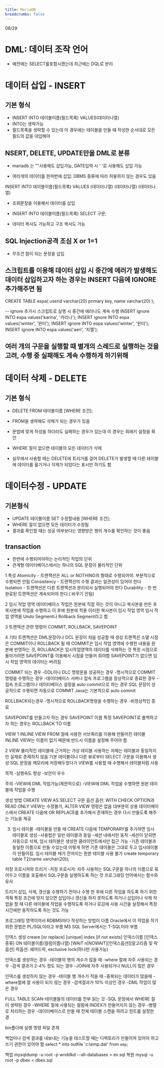 ```yaml
---
title: MariaDB
breadcrumbs: false
---
```

08/29
# DML: 데이터 조작 언어
* 예전에는 SELECT를포함시켰는데 최근에는 DQL로 분리

# 데이터 삽입 - INSERT
## 기본 형식
* INSERT INTO 테이블이름(필드목록) VALUES(데이터나열)
* INTO는 생략가능
* 필드목록을 생략할 수 있는데 이 경우에는 테이블을 만들 때 작성한 순서대로 모든 필드의 값을 대입해야

## NSERT, DELETE, UPDATE만을 DML로 분류

* mariadb 는 ""사용해도 삽입가능, DATE입력 시 ' '로 사용해도 삽입 가능

* 여러개의 데이터를 한꺼번에 삽입: DBMS 종류에 따라 허용하지 않는 경우도 있음

INSERT INTO 테이블이름(필드목록) VALUES
(데이터나열)
(데이터나열)
(데이터나열)

* 조회문장을 이용해서 데이터를 삽입
* INSERT INTO 테이블이름(필드목록) SELECT 구문;

* 데이터 복사도 가능하고 구조 복사도 가능

## SQL Injection공격 조심 X or 1=1
* 무조건 참이 되는 문장을 삽입

## 스크립트를 이용해 데이터 삽입 시 중간에 에러가 발생해도 데이터 삽입하고자 하는 경우는 INSERT 다음에 IGNORE 추가해주면 됨

CREATE TABLE espa(
userid varchar(20) primary key,
name varchar(20)
);

-- ignore 추가시 스크립트로 실행 시 중간에 에러나도 계속 수행
INSERT ignore INTO espa values('karina', '카리나');
INSERT ignore INTO espa values('winter', '윈터');
INSERT ignore INTO espa values('winter', '윈터');
INSERT ignore INTO espa values('aeri', '지젤');

## 여러 개의 구문을 실행할 때 별개의 스레드로 실행하는 것을 고려, 수행 중 실패해도 계속 수행하게 하기위해

# 데이터 삭제 - DELETE
## 기본 형식
* DELETE FROM 테이블이름 [WHERE 조건];

* FROM을 생략해도 삭제가 되는 경우가 있음
* 문법에 맞게 작성을 하더라도 실패하는 경우가 있는데 이 경우는 외래키 설정을 확인
* WHERE 절이 없으면 테이블의 모든 데이터가 삭제
* 실무에서 사용할 때는 DELETE에 트리거를 걸어 DELETE가 발생할 때 다른 테이블에 데이터를 옮기거나 삭제가 되었다는 표시만 하기도 함

# 데이터수정 - UPDATE
## 기본형식
* UPDATE 테이블이름 SET 수정할내용 [WHERE 조건];
* WHERE 절이 없으면 모든 데이터가 수정됨
* 결과를 확인할 때는 성공 여부보다는 영향받은 행의 개수를 확인하는 것이 좋음

## transaction
* 한번에 수행되어야하는 논리적인 작업의 단위
* 관계형 데이터베이스에서는 하나의 SQL 문장이 물리적인 단위

1 특성
Atomicity - 트랜잭션은 ALL or NOTHING의 형태로 수행되어야. 부분적으로 수행되면 안됨
Consistency - 트랜잭션의 수행 결과는 일관성이 있어야 한다
Isolation - 트랜잭션은 다른 트랜잭션과 분리되서 실행되어야 한다
Durability - 한 번 완료된 트랜잭션은 계속되어야 한다.( 바꾸기 안됨)

2 임시 작업 영역
데이터베이스 작업은 원본에 직접 하는 것이 아니고 복사본을 만든 후 복사본에 작업을 수행하고 이 후에 원본에 적용
이러한 복사본이 임시 작업 영역
임시 작업 영역을 Undo Segment나 Rollback Segment라고 함

3 트랜잭션 관련 명령어
COMMIT, ROLLBACK, SAVEPOINT

4 기타
트랜잭션은 DML문장이나 DCL 문장이 처음 성공할 때 생성
트랜잭션 소멸 시점은 COMMIT이나 ROLLBACK 될 때
COMMIT은 임시 작업 영역에 수행한 내용을 원본에 반영하는 것, ROLLBACK은 임시작업영역의 데이터를 삭제하는 것
특정 시점으로 돌아가려면 SAVEPOINT를 이용해서 시점을 만들어 줘야함
SAVEPOINT가 없으면 임시 작업 영역의 데이터는 버려짐

COMMIT 되는 경우
-DDL이나 DLC 명령문을 성공하는 경우
-명시적으로 COMMIT명령을 수행하는 경우
-데이터베이스 서버나 접속 프로그램을 정상적으로 종료한 경우
-접속 프로그램이나 데이터베이스 설정을 auto commit으로 하는 경우 SQL 문장이 성공적으로 수행되면 자동으로 COMMIT
Java는 기본적으로 auto commit

ROLLBACK되는경우
-명시적으로 ROLLBACK명령을 수행하는 경우
-비정상적인 종료

SAVEPOINT를 만들고자 하는 경우 SAVEPOINT 이름
특정 SAVEPOINT로 롤백하고자 하는 경우는 ROLLBACK TO 이름

VIEW
1 INLINE VIEW
FROM 절에 사용한 서브쿼리를 이용해 만들어진 테이블
INLINE VIEW는 이름이 없기 때문에 반드시 이름을 설정해 주어야 함.

2 VIEW
물리적인 테이블에 근거하는 가상 테이블
사용하는 자체는 테이블과 동일하지만 실제로 존재하지 않음
기본 테이블이나 다른 뷰로부터 SELECT 구문을 이용해서 생성
SQL 문장을 메모리에 저장해두었다가 VIEW를 사용할 때 수행해서 테이블처럼 사용

목적
-실행속도 향상
-보안이 우수

주의
-VIEW에 DML 작업가능(제한적으로)
-VIEW에 DML 작업을 수행하면 원본 테이블에 작업을 수행

생성 방법
CREATE VIEW AS SELECT 구문 옵션
옵션: WITH CHECK OPTION과 READ ONLY
VIEW는 수정불가, ALTER VIEW 명령은 없음
대부분의 상용 데이터베이스에서 CREATE 다음에 OR REPLACE를 추가해서 존재하는 경우 다시 만들도록 해주는 기능을 제공

3. 임시 테이블
-테이블을 만들 때 CREATE 다음에 TEMPORARY를 추가하면 임시 테이블로 생성
-사용법은 일반 테이블과 동일
-세션 내에서만 동작
-세션이 닫히면 자동으로 삭제, 임시 테이블은 생성한 클라이언트에서만 접근 가능
-기존 테이블과 동일한 이름으로 만들 수있는데 이렇게 하면 기존 테이블은 그대로 두고 임시테이블이 만들어짐. 임시 테이블 제거 전까지는 원본 테이블 사용 불가
create temporary table T2(name varchar(20));

 저장 프로시져와 트리거
-저장 프로시저: 자주 사용하는 SQL구문을 하나의 이름으로 묶어두고 이름을 호출해서 SQL구문을 실행하도록 하는 것
프로그래밍 언어에서는 함수와 유사

트리거 삽입, 삭제, 갱신을 수행하기 전이나 수행 한 후에 다른 작업을 하도록 하기 위한 객체
특정 조건에 맞지 않으면 삽입이나 갱신을 하지 못하도록 하거나 삽입이나 삭제 작업을 할 때 다른 테이블에 작업을 수행하도록 하거나 로깅에 사용
시간을 설정해서 특정 시간에만 동작하도록 하는 것도 가능

프로그래밍 영역이어서 RDBMS마다 작성하는 방법이 다름
Oracle에서 이 작업을 하기 위한 문법은 PL/SQL이라고 부름
MS SQL Server에서는 T-SQL이라 부름

인덱스 생성
creare [or replace] [unique] index [if not exists] 인덱스이름 [인덱스종류]
ON 테이블이름(컬럼이름나열) 
[WAIT n|NOWAIT][인덱스옵션][알고리즘 및 락 옵션]
락옵션: 쉐어드락, exclusive lock(하나만 사용가능)

인덱스를 생성하는 경우
-테이블의 행의 개수가 많을 때
-where 절에 자주 사용되는 경우
-검색 결과가 2-4% 정도 되는 경우
-JOIN에 자주 사용되거나 NULL이 많은 경우

인덱스를 생성하지 않는 경우
-테이블 행 개수가 적을 때
-중복되는 데이터가 많을때
-where절에 잘 사용이 되지 않는 경우
-검색결과가 10% 이상인 경우
-DML 작업이 많은 경우

FULL TABLE SCAN-테이블들의 데이터를 전부 읽는 것
-SQL 문장에서 WHERE 절이 생략된 경우
-WHERE 절에 사용되는 컬럼에 INDEX가 만들어지지 않는 경우
-병렬로 처리하는 경우
-데이터베이스르 만들 때 전체 테이블 스캔을 하려고 힌트를 설정한 경

bin폴더에 실행 명령 파일 존재

백업이나 검색 결과를 내보내는 기능을 테스트할 때는 디렉토리가 만들어져 있어야 하고 쓰기 권한이 있어야 함
select * into outfile 'c:\\emp.dat' from `emp`;

백업
mysqldump -u root -p wnddkd --all-databases > ex.sql
복원
mysql -u root -p dbex < dbex.sql
